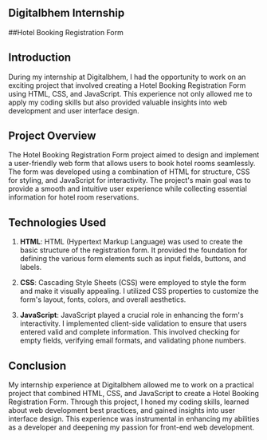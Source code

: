 ## Digitalbhem Internship 

##Hotel Booking Registration Form

## Introduction

During my internship at Digitalbhem, I had the opportunity to work on an exciting project that involved creating a Hotel Booking Registration Form using HTML, CSS, and JavaScript. This experience not only allowed me to apply my coding skills but also provided valuable insights into web development and user interface design.

## Project Overview

The Hotel Booking Registration Form project aimed to design and implement a user-friendly web form that allows users to book hotel rooms seamlessly. The form was developed using a combination of HTML for structure, CSS for styling, and JavaScript for interactivity. The project's main goal was to provide a smooth and intuitive user experience while collecting essential information for hotel room reservations.

## Technologies Used

1. **HTML**: HTML (Hypertext Markup Language) was used to create the basic structure of the registration form. It provided the foundation for defining the various form elements such as input fields, buttons, and labels.

2. **CSS**: Cascading Style Sheets (CSS) were employed to style the form and make it visually appealing. I utilized CSS properties to customize the form's layout, fonts, colors, and overall aesthetics.

3. **JavaScript**: JavaScript played a crucial role in enhancing the form's interactivity. I implemented client-side validation to ensure that users entered valid and complete information. This involved checking for empty fields, verifying email formats, and validating phone numbers.

## Conclusion

My internship experience at Digitalbhem allowed me to work on a practical project that combined HTML, CSS, and JavaScript to create a Hotel Booking Registration Form. Through this project, I honed my coding skills, learned about web development best practices, and gained insights into user interface design. This experience was instrumental in enhancing my abilities as a developer and deepening my passion for front-end web development.

